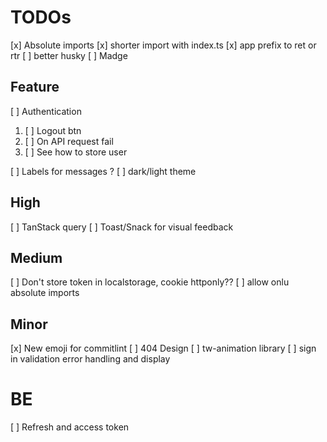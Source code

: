 # TODOs

[x] Absolute imports
[x] shorter import with index.ts
[x] app prefix to ret or rtr
[ ] better husky
[ ] Madge

## Feature

[ ] Authentication

1. [ ] Logout btn
2. [ ] On API request fail
3. [ ] See how to store user

[ ] Labels for messages ?
[ ] dark/light theme

## High

[ ] TanStack query
[ ] Toast/Snack for visual feedback

## Medium

[ ] Don't store token in localstorage, cookie httponly??
[ ] allow onlu absolute imports

## Minor

[x] New emoji for commitlint
[ ] 404 Design
[ ] tw-animation library
[ ] sign in validation error handling and display

# BE

[ ] Refresh and access token

